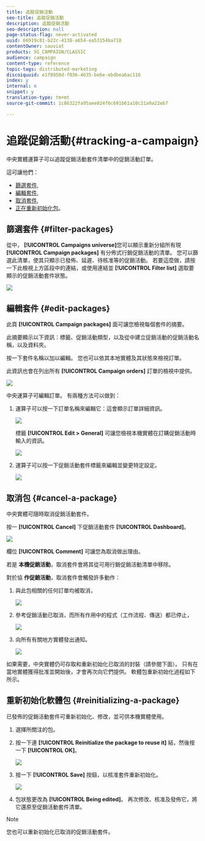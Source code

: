 ```yaml
---
title: 追蹤促銷活動
seo-title: 追蹤促銷活動
description: 追蹤促銷活動
seo-description: null
page-status-flag: never-activated
uuid: 66919c81-b22c-4138-a654-ea53154ba718
contentOwner: sauviat
products: SG_CAMPAIGN/CLASSIC
audience: campaign
content-type: reference
topic-tags: distributed-marketing
discoiquuid: e1f8958d-f036-4635-be6e-ebdbea6ac116
index: y
internal: n
snippet: y
translation-type: tm+mt
source-git-commit: 1c86322fa95aee024f6c691b61a10c21a9a22eb7

---
```



# 追蹤促銷活動{#tracking-a-campaign}

中央實體運算子可以追蹤促銷活動套件清單中的促銷活動訂單。

這可讓他們：

* [篩選套件](#filter-packages),
* [編輯套件](#edit-packages),
* [取消套件](#cancel-a-package),
* [正在重新初始化包](#reinitializing-a-package)。

## 篩選套件 {#filter-packages}

從中， **[!UICONTROL Campaigns universe]**&#x200B;您可以顯示重新分組所有現 **[!UICONTROL Campaign packages]** 有分佈式行銷促銷活動的清單。 您可以篩選此清單，使其只顯示已發佈、延遲、待核准等的促銷活動。 若要這麼做，請按一下此檢視上方區段中的連結，或使用連結並 **[!UICONTROL Filter list]** 選取要顯示的促銷活動套件狀態。

![](assets/mkg_dist_catalog_filter.png)

## 編輯套件 {#edit-packages}

此頁 **[!UICONTROL Campaign packages]** 面可讓您檢視每個套件的摘要。

此摘要顯示以下資訊：標籤、促銷活動類型，以及從中建立促銷活動的促銷活動名稱，以及資料夾。

按一下套件名稱以加以編輯。 您也可以依其本地實體及其狀態來檢視訂單。

此資訊也會在列出所有 **[!UICONTROL Campaign orders]** 訂單的檢視中提供。

![](assets/mkg_dist_catalog_op_command_details.png)

中央運算子可編輯訂單。 有兩種方法可以做到：

1. 運算子可以按一下訂單名稱來編輯它：這會顯示訂單詳細資訊。

   ![](assets/mkg_dist_catalog_op_command_edit1.png)

   標籤 **[!UICONTROL Edit > General]** 可讓您檢視本機實體在訂購促銷活動時輸入的資訊。

   ![](assets/mkg_dist_catalog_op_command_edit1a.png)

1. 運算子可以按一下促銷活動套件標籤來編輯並變更特定設定。

   ![](assets/mkg_dist_catalog_op_command_edit2.png)

## 取消包 {#cancel-a-package}

中央實體可隨時取消促銷活動套件。

按一 **[!UICONTROL Cancel]** 下促銷活動套件 **[!UICONTROL Dashboard]**。

![](assets/mkg_dist_cancel_op_from_dashboard.png)

欄位 **[!UICONTROL Comment]** 可讓您為取消做出理由。

若是 **本機促銷活動**，取消套件會將其從可用行銷促銷活動清單中移除。

對於協 **作促銷活動**，取消套件會觸發許多動作：

1. 與此包相關的任何訂單均被取消，

   ![](assets/mkg_dist_mutual_op_cancelled.png)

1. 參考促銷活動已取消，而所有作用中的程式（工作流程、傳送）都已停止，

   ![](assets/mkg_dist_mutual_op_cancelled1.png)

1. 向所有有關地方實體發出通知。

   ![](assets/mkg_dist_mutual_op_cancelled2.png)

如果需要，中央實體仍可存取和重新初始化已取消的封裝（請參閱下面）。 只有在當地實體獲得批准並開始後，才會再次向它們提供。 軟體包重新初始化過程如下所示。

## 重新初始化軟體包 {#reinitializing-a-package}

已發佈的促銷活動套件可重新初始化、修改，並可供本機實體使用。

1. 選擇所關注的包。
1. 按一下連 **[!UICONTROL Reinitialize the package to reuse it]** 結，然後按一下 **[!UICONTROL OK]**。

   ![](assets/mkg_dist_mutual_op_reinit.png)

1. 按一下 **[!UICONTROL Save]** 按鈕，以核准套件重新初始化。

   ![](assets/mkg_dist_mutual_op_reinit2.png)

1. 包狀態更改為 **[!UICONTROL Being edited]**。 再次修改、核准及發佈它，將它還原至促銷活動套件清單。

>[!NOTE]
>
>您也可以重新初始化已取消的促銷活動套件。

